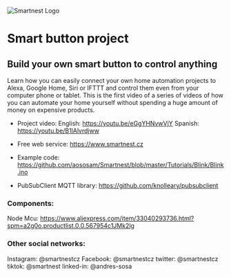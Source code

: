 ![Smartnest Logo](https://www.smartnest.cz/img/Logo-vector-login.png)
# Smart button project

## Build your own smart button to control anything

Learn how you can easily connect your own home automation projects to Alexa, Google Home, Siri or IFTTT and control them even from your computer phone or tablet. This is the first video of a series of videos of how you can automate your home yourself without spending a huge amount of money on expensive products.

- Project video:
English: https://youtu.be/eGgYHNvwVjY
Spanish: https://youtu.be/B1lAlvrdjww

- Free web service:
https://www.smartnest.cz

- Example code:
https://github.com/aososam/Smartnest/blob/master/Tutorials/Blink/Blink.ino

- PubSubClient MQTT library:
https://github.com/knolleary/pubsubclient



### Components:
Node Mcu: https://www.aliexpress.com/item/33040293736.html?spm=a2g0o.productlist.0.0.567954c1JMk2lg


### Other social networks:
Instagram: @smartnestcz
Facebook: @smartnestcz
twitter: @smartnestcz
tiktok: @smartnest
linked-in: @andres-sosa

